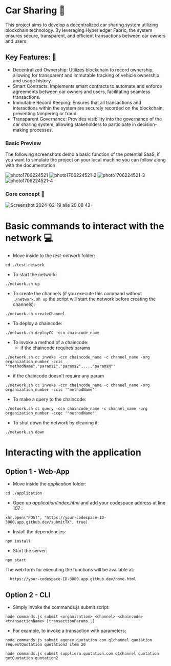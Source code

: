 [//]: # (SPDX-License-Identifier: CC-BY-4.0)

# Car Sharing 🚗

This project aims to develop a decentralized car sharing system utilizing blockchain technology. By leveraging Hyperledger Fabric, the system ensures secure, transparent, and efficient transactions between car owners and users.

## Key Features: 🔑

- Decentralized Ownership: Utilizes blockchain to record ownership, allowing for transparent and immutable tracking of vehicle ownership and usage history.
- Smart Contracts: Implements smart contracts to automate and enforce agreements between car owners and users, facilitating seamless transactions.
- Immutable Record Keeping: Ensures that all transactions and interactions within the system are securely recorded on the blockchain, preventing tampering or fraud.
- Transparent Governance: Provides visibility into the governance of the car sharing system, allowing stakeholders to participate in decision-making processes.

### Basic Preview

The following screenshots demo a basic function of the potential SaaS, if you want to simulate the project on your local machine you can follow along with the documentation

![photo1706224521](https://github.com/fres-sudo/Fabric2.5_school_material/assets/65305708/2348390a-658d-4f61-831b-d4b33f015772)
![photo1706224521-2](https://github.com/fres-sudo/Fabric2.5_school_material/assets/65305708/35653db2-253f-46e9-b8db-bce079ee4581)
![photo1706224521-3](https://github.com/fres-sudo/Fabric2.5_school_material/assets/65305708/b92797dc-f585-45ad-a5a7-e22e0021f8ad)
![photo1706224521-4](https://github.com/fres-sudo/Fabric2.5_school_material/assets/65305708/c9747766-f665-44f1-b981-2f5facb01849)

### Core concept 📍

![Screenshot 2024-02-19 alle 20 08 42](https://github.com/fres-sudo/Fabric2.5_school_material/assets/65305708/364b83a2-bdeb-4220-b83d-475d5f1abe8e)=



# Basic commands to interact with the network 💻

- Move inside to the *test-network* folder:
```
cd ./test-network
```

- To start the network:
```
./network.sh up
```

- To create the channels (if you execute this command without `./network.sh up` the script will start the network before creating the channels):
```
./network.sh createChannel
```

- To deploy a chaincode:
```
./network.sh deployCC -ccn chaincode_name
```

- To invoke a method of a chaincode:
  - if the chaincode requires params
```
./network.sh cc invoke -ccn chaincode_name -c channel_name -org organization_number -ccic '"methodName","params1","params2",...,"paramsN"'
```
  - if the chaincode doesn't require any param
```
./network.sh cc invoke -ccn chaincode_name -c channel_name -org organization_number -ccic '"methodName"'
```

- To make a query to the chaincode:
```
./network.sh cc query -ccn chaincode_name -c channel_name -org organization_number -ccqc '"methodName"'
```

- To shut down the network by cleaning it:
```
./network.sh down
```

# Interacting with the application

## Option 1 - Web-App

- Move inside the *application* folder:
```
cd ./application
```

- Open up *application/index.html* and add your codespace address at line 107 :
```
xhr.open("POST", "https://your-codespace-ID-3000.app.github.dev/submitTX", true)
```

- Install the dependencies:
```
npm install
```

- Start the server:
```
npm start
```

The web form for executing the functions will be available at:
```
  https://your-codespace-ID-3000.app.github.dev/home.html
```

## Option 2 - CLI

- Simply invoke the commands.js submit script:
```
node commands.js submit <organization> <channel> <chaincode> <transactionName> [transactionParams..]
```


- For example, to invoke a transaction with parameters:
```
node commands.js submit agency.quotation.com q1channel quotation requestQuotation quotation2 item 20
```
```
node commands.js submit suppliera.quotation.com q1channel quotation getQuotation quotation2
```
